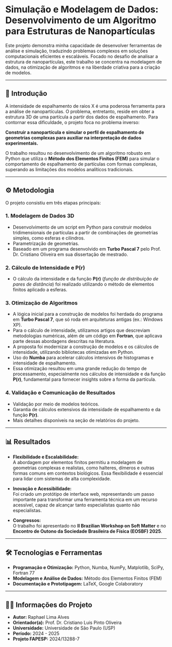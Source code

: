 # Simulação e Modelagem de Dados: Desenvolvimento de um Algoritmo para Estruturas de Nanopartículas  

Este projeto demonstra minha capacidade de desenvolver ferramentas de análise e simulação, traduzindo problemas complexos em soluções computacionais eficientes e escaláveis. Focado no desafio de analisar a estrutura de nanopartículas, este trabalho se concentra na modelagem de dados, na otimização de algoritmos e na liberdade criativa para a criação de modelos.  

---

## 📌 Introdução  

A intensidade de espalhamento de raios X é uma poderosa ferramenta para a análise de nanopartículas. O problema, entretanto, reside em obter a estrutura 3D de uma partícula a partir dos dados de espalhamento. Para contornar essa dificuldade, o projeto foca no problema inverso:  

**Construir a nanopartícula e simular o perfil de espalhamento de geometrias complexas para auxiliar na interpretação de dados experimentais.**  

O trabalho resultou no desenvolvimento de um algoritmo robusto em Python que utiliza o **Método dos Elementos Finitos (FEM)** para simular o comportamento de espalhamento de partículas com formas complexas, superando as limitações dos modelos analíticos tradicionais.    

---

## ⚙️ Metodologia  

O projeto consistiu em três etapas principais:  

### 1. Modelagem de Dados 3D  
- Desenvolvimento de um script em Python para construir modelos tridimensionais de partículas a partir de combinações de geometrias simples, como esferas e cilindros.  
- Parametrização de geometrias.  
- Baseado em um programa desenvolvido em **Turbo Pascal 7** pelo Prof. Dr. Cristiano Oliveira em sua dissertação de mestrado.  

### 2. Cálculo de Intensidade e P(r)  
- O cálculo da intensidade e da função **P(r)** (*função de distribuição de pares de distância*) foi realizado utilizando o método de elementos finitos aplicado a esferas.  

### 3. Otimização de Algoritmos  
- A lógica inicial para a construção de modelos foi herdada do programa em **Turbo Pascal 7**, que só roda em arquiteturas antigas (ex.: Windows XP).  
- Para o cálculo de intensidade, utilizamos artigos que descreviam metodologias numéricas, além de um código em **Fortran**, que aplicava parte dessas abordagens descritas na literatura.  
- A proposta foi modernizar a construção de modelos e os cálculos de intensidade, utilizando bibliotecas otimizadas em Python.  
- Uso do **Numba** para acelerar cálculos intensivos de histogramas e intensidade de espalhamento.  
- Essa otimização resultou em uma grande redução do tempo de processamento, especialmente nos cálculos de intensidade e da função **P(r)**, fundamental para fornecer insights sobre a forma da partícula.  

### 4. Validação e Comunicação de Resultados  
- Validação por meio de modelos teóricos.  
- Garantia de cálculos extensivos da intensidade de espalhamento e da função **P(r)**.  
- Mais detalhes disponíveis na seção de relatórios do projeto.  

---

## 📊 Resultados  

- **Flexibilidade e Escalabilidade:**  
  A abordagem por elementos finitos permitiu a modelagem de geometrias complexas e realistas, como halteres, dímeros e outras formas comuns em contextos biológicos. Essa flexibilidade é essencial para lidar com sistemas de alta complexidade.  

- **Inovação e Acessibilidade:**  
  Foi criado um protótipo de interface web, representando um passo importante para transformar uma ferramenta técnica em um recurso acessível, capaz de alcançar tanto especialistas quanto não especialistas.  

- **Congressos:**  
  O trabalho foi apresentado no **II Brazilian Workshop on Soft Matter** e no **Encontro de Outono da Sociedade Brasileira de Física (EOSBF) 2025**.  

---

## 🛠️ Tecnologias e Ferramentas  

- **Programação e Otimização:** Python, Numba, NumPy, Matplotlib, SciPy, Fortran 77  
- **Modelagem e Análise de Dados:** Método dos Elementos Finitos (FEM)  
- **Documentação e Prototipagem:** LaTeX, Google Colaboratory  

---

## 👨‍🔬 Informações do Projeto  

- **Autor:** Raphael Lima Alves  
- **Orientador(a):** Prof. Dr. Cristiano Luis Pinto Oliveira  
- **Universidade:** Universidade de São Paulo (USP)  
- **Período:** 2024 - 2025  
- **Projeto FAPESP:** 2024/13288-7  
